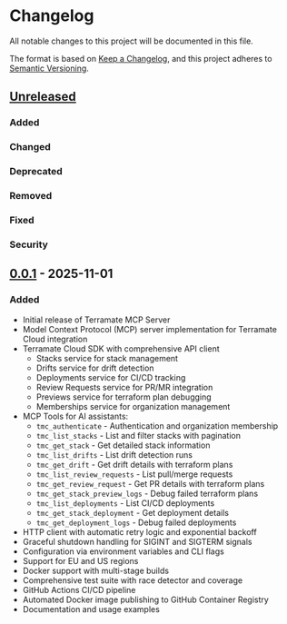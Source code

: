 # Changelog

All notable changes to this project will be documented in this file.

The format is based on [Keep a Changelog](https://keepachangelog.com/en/1.1.0/),
and this project adheres to [Semantic Versioning](https://semver.org/spec/v2.0.0.html).

## [Unreleased]

### Added

### Changed

### Deprecated

### Removed

### Fixed

### Security

## [0.0.1] - 2025-11-01

### Added

- Initial release of Terramate MCP Server
- Model Context Protocol (MCP) server implementation for Terramate Cloud integration
- Terramate Cloud SDK with comprehensive API client
  - Stacks service for stack management
  - Drifts service for drift detection
  - Deployments service for CI/CD tracking
  - Review Requests service for PR/MR integration
  - Previews service for terraform plan debugging
  - Memberships service for organization management
- MCP Tools for AI assistants:
  - `tmc_authenticate` - Authentication and organization membership
  - `tmc_list_stacks` - List and filter stacks with pagination
  - `tmc_get_stack` - Get detailed stack information
  - `tmc_list_drifts` - List drift detection runs
  - `tmc_get_drift` - Get drift details with terraform plans
  - `tmc_list_review_requests` - List pull/merge requests
  - `tmc_get_review_request` - Get PR details with terraform plans
  - `tmc_get_stack_preview_logs` - Debug failed terraform plans
  - `tmc_list_deployments` - List CI/CD deployments
  - `tmc_get_stack_deployment` - Get deployment details
  - `tmc_get_deployment_logs` - Debug failed deployments
- HTTP client with automatic retry logic and exponential backoff
- Graceful shutdown handling for SIGINT and SIGTERM signals
- Configuration via environment variables and CLI flags
- Support for EU and US regions
- Docker support with multi-stage builds
- Comprehensive test suite with race detector and coverage
- GitHub Actions CI/CD pipeline
- Automated Docker image publishing to GitHub Container Registry
- Documentation and usage examples

[unreleased]: https://github.com/terramate-io/terramate-mcp-server/compare/v0.0.1...HEAD
[0.0.1]: https://github.com/terramate-io/terramate-mcp-server/releases/tag/v0.0.1

